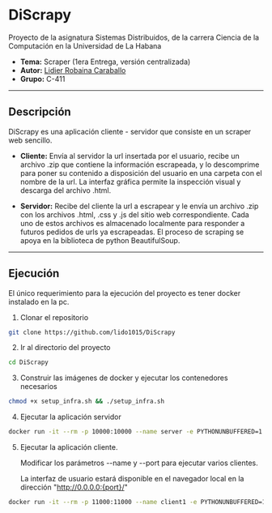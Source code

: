 # DiScrapy

Proyecto de la asignatura Sistemas Distribuidos, 
de la carrera Ciencia de la Computación en la Universidad
de La Habana

- **Tema:** Scraper (1era Entrega, versión centralizada)
- **Autor:** [Lidier Robaina Caraballo](https://github.com/lido1015)
- **Grupo:** C-411

---

## Descripción

DiScrapy es una aplicación cliente - servidor que consiste en un scraper web sencillo.

- **Cliente:** Envía al servidor la url insertada por el usuario, recibe un archivo .zip
que contiene la información escrapeada, y lo descomprime para poner su contenido a disposición
del usuario en una carpeta con el nombre de la url. La interfaz gráfica permite la inspección visual y descarga del archivo .html.

- **Servidor:** Recibe del cliente la url a escrapear y le envía un archivo .zip con los archivos .html, .css y .js del sitio
web correspondiente. Cada uno de estos archivos es almacenado localmente para responder a futuros pedidos de urls ya escrapeadas. El proceso de scraping se apoya en la biblioteca de python BeautifulSoup. 


---

## Ejecución

El único requerimiento para la ejecución del proyecto es tener docker instalado en la pc.


1. Clonar el repositorio

```bash
git clone https://github.com/lido1015/DiScrapy
```

2. Ir al directorio del proyecto
```bash
cd DiScrapy
```

3. Construir las imágenes de docker y ejecutar los contenedores necesarios 
```bash
chmod +x setup_infra.sh && ./setup_infra.sh
```

4. Ejecutar la aplicación servidor
```bash
docker run -it --rm -p 10000:10000 --name server -e PYTHONUNBUFFERED=1 --cap-add NET_ADMIN --network servers -v $(pwd):/server/app server --ip "0.0.0.0"
```

5. Ejecutar la aplicación cliente.              

   Modificar los parámetros --name y --port para ejecutar varios clientes.    
   
   La interfaz de usuario estará disponible en el navegador local en la dirección "http://0.0.0.0:{port}/"
```bash
docker run -it --rm -p 11000:11000 --name client1 -e PYTHONUNBUFFERED=1 --cap-add NET_ADMIN --network  clients -v $(pwd):/client/app client --ip "0.0.0.0" --port 11000 --entry_addr "10.0.11.2:10000"
```



